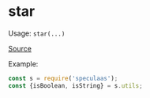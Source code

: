 star
=====

Usage: ```star(...)```

[Source](https://github.com/mrijk/speculaas/blob/master/lib/star.js)

Example:

```js
const s = require('speculaas');
const {isBoolean, isString} = s.utils;
```
